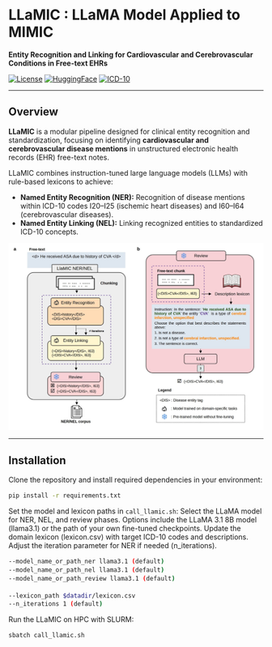 # LLaMIC : LLaMA Model Applied to MIMIC  
**Entity Recognition and Linking for Cardiovascular and Cerebrovascular Conditions in Free-text EHRs**

[![License](https://img.shields.io/badge/license-MIT-blue.svg)](LICENSE)  [![HuggingFace](https://img.shields.io/badge/HuggingFace-🤗-yellow)](https://huggingface.co/)  [![ICD-10](https://img.shields.io/badge/standard-ICD--10-green)](https://icd.who.int/)

---

## Overview

**LLaMIC** is a modular pipeline designed for clinical entity recognition and standardization, focusing on identifying **cardiovascular and cerebrovascular disease mentions** in unstructured electronic health records (EHR) free-text notes.

LLaMIC combines instruction-tuned large language models (LLMs) with rule-based lexicons to achieve:

- **Named Entity Recognition (NER):** Recognition of disease mentions within ICD-10 codes I20–I25 (ischemic heart diseases) and I60–I64 (cerebrovascular diseases).
- **Named Entity Linking (NEL):** Linking recognized entities to standardized ICD-10 concepts.

<img src="assets/llamic_ner.png" alt="LLaMIC Pipeline" width="800"/>

---


## Installation

Clone the repository and install required dependencies in your environment:

```bash
pip install -r requirements.txt
```

Set the model and lexicon paths in `call_llamic.sh`: Select the LLaMA model for NER, NEL, and review phases. Options include the LLaMA 3.1 8B model (llama3.1) or the path of your own fine-tuned checkpoints. Update the domain lexicon (lexicon.csv) with target ICD-10 codes and descriptions. Adjust the iteration parameter for NER if needed (n_iterations).

```bash
--model_name_or_path_ner llama3.1 (default)
--model_name_or_path_nel llama3.1 (default)
--model_name_or_path_review llama3.1 (default)

--lexicon_path $datadir/lexicon.csv
--n_iterations 1 (default)
```


Run the LLaMIC on HPC with SLURM:
```bash
sbatch call_llamic.sh
```



